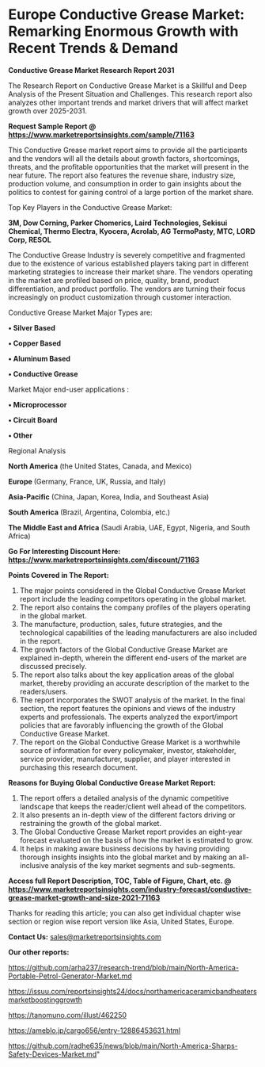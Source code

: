 # Europe Conductive Grease Market: Remarking Enormous Growth with Recent Trends & Demand

<strong>Conductive Grease Market Research Report 2031</strong>

The Research Report on Conductive Grease Market is a Skillful and Deep Analysis of the Present Situation and Challenges. This research report also analyzes other important trends and market drivers that will affect market growth over 2025-2031.

<strong>Request Sample Report @ <a href=https://www.marketreportsinsights.com/sample/71163>https://www.marketreportsinsights.com/sample/71163</a></strong>

This Conductive Grease market report aims to provide all the participants and the vendors will all the details about growth factors, shortcomings, threats, and the profitable opportunities that the market will present in the near future. The report also features the revenue share, industry size, production volume, and consumption in order to gain insights about the politics to contest for gaining control of a large portion of the market share.

Top Key Players in the Conductive Grease Market:

<strong>3M, Dow Corning, Parker Chomerics, Laird Technologies, Sekisui Chemical, Thermo Electra, Kyocera, Acrolab, AG TermoPasty, MTC, LORD Corp, RESOL</strong>

The Conductive Grease Industry is severely competitive and fragmented due to the existence of various established players taking part in different marketing strategies to increase their market share. The vendors operating in the market are profiled based on price, quality, brand, product differentiation, and product portfolio. The vendors are turning their focus increasingly on product customization through customer interaction.

Conductive Grease Market Major Types are:

<strong>• Silver Based

• Copper Based

• Aluminum Based

• Conductive Grease</strong>

Market Major end-user applications :

<strong>• Microprocessor

• Circuit Board

• Other</strong>

Regional Analysis

</u><strong><b>North America</b></strong> (the United States, Canada, and Mexico)

<strong><b>Europe </b></strong>(Germany, France, UK, Russia, and Italy)

<strong><b>Asia-Pacific</b></strong> (China, Japan, Korea, India, and Southeast Asia)

<strong><b>South America</b></strong> (Brazil, Argentina, Colombia, etc.)

<strong><b>The Middle East and Africa</b></strong> (Saudi Arabia, UAE, Egypt, Nigeria, and South Africa)

<strong>Go For Interesting Discount Here: <a href=https://www.marketreportsinsights.com/discount/71163>https://www.marketreportsinsights.com/discount/71163</a></strong>

<strong>Points Covered in The Report:</strong>
<ol>
  <li>The major points considered in the Global Conductive Grease Market report include the leading competitors operating in the global market.</li>
  <li>The report also contains the company profiles of the players operating in the global market.</li>
  <li>The manufacture, production, sales, future strategies, and the technological capabilities of the leading manufacturers are also included in the report.</li>
  <li>The growth factors of the Global Conductive Grease Market are explained in-depth, wherein the different end-users of the market are discussed precisely.</li>
  <li>The report also talks about the key application areas of the global market, thereby providing an accurate description of the market to the readers/users.</li>
  <li>The report incorporates the SWOT analysis of the market. In the final section, the report features the opinions and views of the industry experts and professionals. The experts analyzed the export/import policies that are favorably influencing the growth of the Global Conductive Grease Market.</li>
  <li>The report on the Global Conductive Grease Market is a worthwhile source of information for every policymaker, investor, stakeholder, service provider, manufacturer, supplier, and player interested in purchasing this research document.</li>
</ol>
<strong>Reasons for Buying Global Conductive Grease Market Report:</strong>

<ol>
  <li>The report offers a detailed analysis of the dynamic competitive landscape that keeps the reader/client well ahead of the competitors.</li>
  <li>It also presents an in-depth view of the different factors driving or restraining the growth of the global market.</li>
  <li>The Global Conductive Grease Market report provides an eight-year forecast evaluated on the basis of how the market is estimated to grow.</li>
  <li>It helps in making aware business decisions by having providing thorough insights insights into the global market and by making an all-inclusive analysis of the key market segments and sub-segments.</li>
</ol>
<strong>Access full Report Description, TOC, Table of Figure, Chart, etc. @ <a href=https://www.marketreportsinsights.com/industry-forecast/conductive-grease-market-growth-and-size-2021-71163>https://www.marketreportsinsights.com/industry-forecast/conductive-grease-market-growth-and-size-2021-71163</a></strong>


Thanks for reading this article; you can also get individual chapter wise section or region wise report version like Asia, United States, Europe.

<strong>Contact Us:</strong>
sales@marketreportsinsights.com

<strong>Our other reports:</strong>

<a href=https://github.com/arha237/research-trend/blob/main/North-America-Portable-Petrol-Generator-Market.md>https://github.com/arha237/research-trend/blob/main/North-America-Portable-Petrol-Generator-Market.md</a>

<a href=https://issuu.com/reportsinsights24/docs/northamericaceramicbandheatersmarketboostinggrowth>https://issuu.com/reportsinsights24/docs/northamericaceramicbandheatersmarketboostinggrowth</a>

<a href=https://tanomuno.com/illust/462250>https://tanomuno.com/illust/462250</a>

<a href=https://ameblo.jp/cargo656/entry-12886453631.html>https://ameblo.jp/cargo656/entry-12886453631.html</a>

<a href=https://github.com/radhe635/news/blob/main/North-America-Sharps-Safety-Devices-Market.md>https://github.com/radhe635/news/blob/main/North-America-Sharps-Safety-Devices-Market.md</a>"
